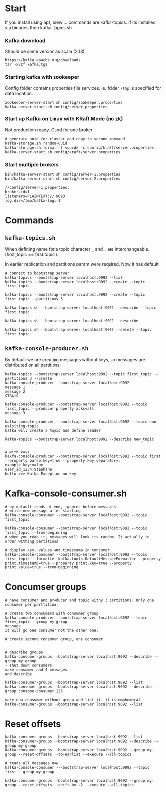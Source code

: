 # Start
If you install using apt, brew ... commands are kafka-topics. If its installed via binaries then kafka-topics.sh

### Kafka download
Should be same version as scala (2.13)
```
https://kafka.apache.org/downloads
tar -xvzf kafka.tgz
```

### Starting kafka with zookeeper 
Config folder contains properties file services. ie. folder `/tmp` is specified for data location.
```
zookeeper-server-start.sh config/zookeeper.properties
kafka-server-start.sh config/server.properties
```

### Start up Kafka on Linux with KRaft Mode (no zk)
Not production ready. Good for one broker
```
# generate uuid for cluster and copy to second command
kafka-storage.sh random-uuid
kafka-storage.sh format -t <uuid> -c config/kraft/server.properties
kafka-server-start.sh config/kraft/server.properties
```

### Start multiple brokers
```
bin/kafka-server-start.sh config/server-1.properties
bin/kafka-server-start.sh config/server-2.properties

//config/server-1.properties:
broker.id=1
listeners=PLAINTEXT://:9093
log.dir=/tmp/kafka-logs-1
```
# Commands
## `kafka-topics.sh`
When defining name for a topic character `_` and `.` are interchangeable. (first_topic == first.topic;).

In earlier replication and partitions param were required. Now it has default
```
# connect to bootstrap server
kafka-topics --bootstrap-server localhost:9092 --list
kafka-topics --bootstrap-server localhost:9092 --create --topic first_topic

kafka-topics --bootstrap-server localhost:9092 --create --topic first_topic --partitions 3

kafka-topics.sh --bootstrap-server localhost:9092 --describe --topic first_topic

kafka-topics.sh --bootstrap-server localhost:9092 --describe

kafka-topics.sh --bootstrap-server localhost:9092 --delete --topic first_topic
```

## `kafka-console-producer.sh`
By default we are creating messages without keys, so messages are distributed on all partitions.
```
kafka-topics --bootstrap-server localhost:9092 --topic first_topic --partitions 3 --create
kafka-console-producer --bootstrap-server localhost:9092
message 1
message 2
CTRL+C

kafka-console-producer --bootstrap-server localhost:9092 --topic first_topic --producer-property acks=all
message 3

kafka-console-producer --bootstrap-server localhost:9092 --topic non-exisiting-topic
kafka will create a topic and define leader

kafka-topics --bootstrap-server localhost:9092 --describe new_topic


# with keys
kakfa-console-producer --bootstrap-server localhost:9092 --topic first --property parse.key=true --property key.separator=:
example key:value
user_id_1234:Stephane
hello >>> Kafka Exception no key
```

# Kafka-console-consumer.sh
```
# by default reads at end, ignores before messages.
# write new message after starting 
kafka-console-consumer --bootstrap-server localhost:9092 --topic first_topic

kafka-console-consumer --bootstrap-server localhost:9092 --topic first_topic --from-beginning
# when you read it, messages will look its random. It actually in order withing partitions

# display key, values and timestamp in consumer
kafka-console-consumer --bootstrap-server localhost:9092 --topic first_topic --formatter kafka.tools.DefaultMessageFormatter --property print.timestamp=true --property print.key=true --property print.value=true --from-beginning
```

# Concumser groups
```
# have consumer and producer and topic withy 3 partitions. Only one consumer per parttition

# create two consumers with consumer group
kafka-console-producer --bootstrap-server localhost:9092 --topic first_topic --group my-group
message
it will go one consumer not the other one.

# create second consumer group, one consumer


# describe groups 
kafka-consumer-groups --bootstrap-server localhost:9092 --describe --group my-group
- shut down consumers
make consumer and 4 messages
and describe

kafka-consumer-groups --bootstrap-server localhost:9092 --list
kafka-consumer-groups --bootstrap-server localhost:9092 --describe --group consome-consumer-123

make new consumer without group and list it. it is emphemeral
kafka-consumer-groups --bootstrap-server localhost:9092 --list
```

# Reset offsets
```
kafka-consumer-groups --bootstrap-server localhost:9092 --list
kafka-consumer-groups --bootstrap-server localhost:9092 --describe --group my-group
kafka-consumer-groups --bootstrap-server localhost:9092 --group my-group --reset-offsets --to-earlist --execute --all-topics

# reads all messages now
kafka-console-consumer ---bootstrap-server localhost:9092 --topic first --group my_group

kafka-consumer-groups --bootstrap-server localhost:9092 --group my-group --reset-offsets --shift-by -2 --execute --all-topics
```


